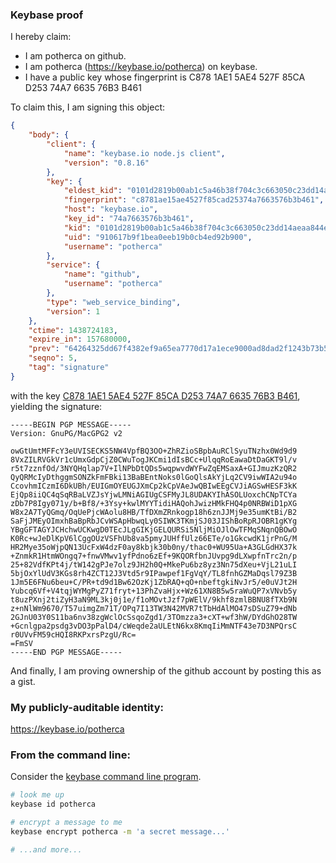 ### Keybase proof

I hereby claim:

  * I am potherca on github.
  * I am potherca (https://keybase.io/potherca) on keybase.
  * I have a public key whose fingerprint is C878 1AE1 5AE4 527F 85CA  D253 74A7 6635 76B3 B461

To claim this, I am signing this object:

```json
{
    "body": {
        "client": {
            "name": "keybase.io node.js client",
            "version": "0.8.16"
        },
        "key": {
            "eldest_kid": "0101d2819b00ab1c5a46b38f704c3c663050c23dd14aeaa844e1a432242fc5e364fc0a",
            "fingerprint": "c8781ae15ae4527f85cad25374a7663576b3b461",
            "host": "keybase.io",
            "key_id": "74a7663576b3b461",
            "kid": "0101d2819b00ab1c5a46b38f704c3c663050c23dd14aeaa844e1a432242fc5e364fc0a",
            "uid": "910617b9f1bea0eeb19b0cb4ed92b900",
            "username": "potherca"
        },
        "service": {
            "name": "github",
            "username": "potherca"
        },
        "type": "web_service_binding",
        "version": 1
    },
    "ctime": 1438724183,
    "expire_in": 157680000,
    "prev": "64264325dd67f4382ef9a65ea7770d17a1ece9000ad8dad2f1243b73b573d955",
    "seqno": 5,
    "tag": "signature"
}
```

with the key [C878 1AE1 5AE4 527F 85CA  D253 74A7 6635 76B3 B461](https://keybase.io/potherca), yielding the signature:

```
-----BEGIN PGP MESSAGE-----
Version: GnuPG/MacGPG2 v2

owGtUmtMFFcY3eUVISECKS5NW4VpfBQ3OO+ZhRZioSBpbAuRClSyuTNzhx0Wd9d9
8VxZILRVGkVr1cUmxGdpCjZ0CWuTogJKCmi1dIsBCc+UlqqRoEawaDtDaGKT9l/v
r5t7zznfOd/3NYQHqlap7V+IlNPbDtQDs5wqpwvdWYFwZqEMSaxA+GIJmuzKzQR2
QyQRMcIyDthggmSONZkFmFBki13BaBEntNoks0lGoQlsAkYjLq2CV9iwWIA2u94o
CcovhmICzmI6DkUBh/EUIGmOYEUGJXmCp2kCpVAeJwQBIwEEgCVJiAGSwHESF3kK
EjQp8iiQC4qSqRBaLVZJsYjwLMNiAGIUgCSFMyJL8UDAKYIhASOLUoxchCNpTCYa
zDb7P8Igy071y/b+Bf8/+3Ysy+kwlMYYTidiHAQohJwizHMkFHQ4p0NRBWiD1pXG
W8x2A7TyQGmq/OqUePjcWAolu8HB/TfDXmZRnkogp18h6znJJMj9e35umKtBi/B2
SaFjJMEyOImxhBaBpRbJCvWSApHbwqLy0SIWK3TKmjSJ03JIShBoRpRJOBR1gKYg
YBgGFTAGYJCHchwUCKwgD0TEcJLgGIKjGELQURSi5NljMiOJlOwTFMqSNqnQBOwO
K0Rc+wJeDlKpV6lCggOUzVSFhUb8va5pmyJUHffUlz66ETe/o1GkcwdK1jrPnG/M
HR2Mye35oWjpQN13UcFxW4dzF0ay8kbjk30b0ny/thac0+WU95Ua+A3GLGdHX37k
+ZnmkR1HtmWOngq7+fnwVMwv1yfPdno6zEf+9KQORfbnJUvpg9dLXwpfnTrc2n/p
25+82VdfKPt4j/tW142gPJe7olz9JH2h0Q+MkePu6bz8yz3Nn75dXeu+VjL21uLI
5bjOxYlUdV3KGs8rh4ZCT12J3Vtd5r9IPawpef1FgVqY/TL8fnhGZMaDqsl79Z3B
1Jm5E6FNu6beu+C/PR+td9d1Bw62OzKj1ZbRAQ+qO+nbeftgkiNvJr5/e0uVJt2H
Yubcq6Vf+V4tqjWYMgPyZ71fryt+13PhZvaHjx+Wz61XN8B5w5raWuQP7xVNvb5y
t8uzPXnj2tiZyH3aN9ML3kj0j1e/f1oMOvtJzf7pWElV/9khf8zmlBBNU8fTXb9N
z+nNlWm9670/T57uimgZm71T/OPq7I13TW3N42MVR7tTbHdAlMO47sDSuZ79+dNb
2GJnU03Y0S11ba6nv38zgWclOcSsqoZgd1/3TOmzza3+cXT+wf3hW/DYdGhO28TW
+Gcnlgpa2psdg3vDO3pPalD4/cWeqde2aULEtN6kx8KmqIiMmNTF43e7D3NPQrsC
r0UVvFM59cHQI8RKPxrsPzgU/Rc=
=FmSV
-----END PGP MESSAGE-----

```

And finally, I am proving ownership of the github account by posting this as a gist.

### My publicly-auditable identity:

https://keybase.io/potherca

### From the command line:

Consider the [keybase command line program](https://keybase.io/docs/command_line).

```bash
# look me up
keybase id potherca

# encrypt a message to me
keybase encrypt potherca -m 'a secret message...'

# ...and more...
```

